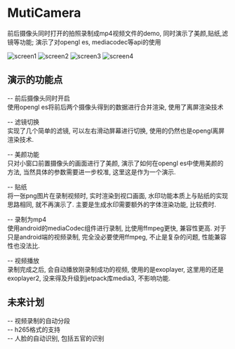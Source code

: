 # MutiCamera
前后摄像头同时打开的拍照录制成mp4视频文件的demo, 同时演示了美颜,贴纸,滤镜等功能; 演示了对opengl es, mediacodec等api的使用

![screen1](https://github.com/shaopx/MutiCamera/blob/master/screencap/demo1.jpg "Magic Gardens")
![screen2](https://github.com/shaopx/MutiCamera/blob/master/screencap/demo2.jpg "Magic Gardens")
![screen3](https://github.com/shaopx/MutiCamera/blob/master/screencap/demo3.jpg "Magic Gardens")
![screen4](https://github.com/shaopx/MutiCamera/blob/master/screencap/demo4.jpg "Magic Gardens")

## 演示的功能点  
-- 前后摄像头同时开启   
使用opengl es将前后两个摄像头得到的数据进行合并渲染, 使用了离屏渲染技术

-- 滤镜切换    
实现了几个简单的滤镜, 可以左右滑动屏幕进行切换, 使用的仍然也是opengl离屏渲染技术.       

-- 美颜功能   
只对小窗口前置摄像头的画面进行了美颜, 演示了如何在opengl es中使用美颜的方法, 当然具体的参数需要进一步校准, 这里这是作为一个演示. 

-- 贴纸   
将一张png图片在录制视频时, 实时渲染到视口画面, 水印功能本质上与贴纸的实现思路相同, 就不再演示了. 主要是生成水印需要额外的字体渲染功能, 比较费时. 

-- 录制为mp4   
使用android的mediaCodec组件进行录制, 比使用ffmpeg更快, 兼容性更高. 对于只是android端的视频录制, 完全没必要使用ffmpeg, 不止是复杂的问题, 性能兼容性也没法比.

-- 视频播放   
录制完成之后, 会自动播放刚录制成功的视频, 使用的是exoplayer, 这里用的还是exoplayer2, 没来得及升级到jetpack库media3, 不影响功能. 

## 未来计划
-- 视频录制的自动分段    
-- h265格式的支持   
-- 人脸的自动识别, 包括五官的识别    

